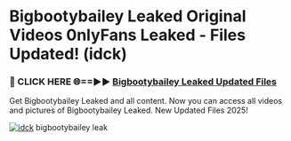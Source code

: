 # Bigbootybailey Leaked Original Videos 0nlyFans Leaked - Files Updated! (idck)

<h3>🔴 CLICK HERE 🌐==►► <a href="https://tinyurl.com/ms9xzufz" rel="nofollow">Bigbootybailey Leaked Updated Files</a></h3>

Get Bigbootybailey Leaked and all content. Now you can access all videos and pictures of Bigbootybailey Leaked. New Updated Files 2025!

[![idck](https://i.imgur.com/PQ7UWWw.gif)](https://tinyurl.com/ms9xzufz)
bigbootybailey leak